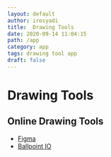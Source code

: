 ```yaml
---
layout: default
author: irosyadi
title:  Drawing Tools
date: 2020-09-14 11:04:15
path: /app
category: app
tags: drawing tool app
draft: false
---
```


# Drawing Tools

## Online Drawing Tools
- [Figma](https://www.figma.com)
- [Ballpoint IO](https://ballpoint.io/files/examples/gopher)